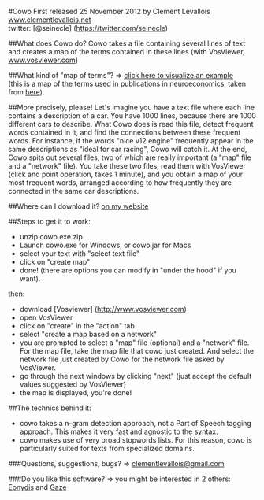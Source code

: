 #Cowo
First released 25 November 2012 by Clement Levallois  
www.clementlevallois.net  
twitter: [@seinecle] (https://twitter.com/seinecle)  

##What does Cowo do?
Cowo takes a file containing several lines of text and creates a map of the terms contained in these lines (with VosViewer, www.vosviewer.com)

##What kind of "map of terms"?
=> [click here to visualize an example](http://www.clementlevallois.net/download/example%20of%20terms%20maps.jpg)  
(this is a map of the terms used in publications in neuroeconomics, taken from [here](http://www.nature.com/nrn/journal/v13/n11/abs/nrn3354.html)).

##More precisely, please!
Let's imagine you have a text file where each line contains a description of a car. You have 1000 lines, because there are 1000 different cars to describe. What Cowo does is read this file, detect frequent words contained in it, and find the connections between these frequent words. For instance, if the words "nice v12 engine" frequently appear in the same descriptions as "ideal for car racing", Cowo will catch it. At the end, Cowo spits out several files, two of which are really important (a "map" file and a "network" file). You take these two files, read them with VosViewer (click and point operation, takes 1 minute), and you obtain a map of your most frequent words, arranged according to how frequently they are connected in the same car descriptions.

##Where can I download it?
[on my website](http://www.clementlevallois.net/software.php)

##Steps to get it to work:
- unzip cowo.exe.zip
- Launch cowo.exe for Windows, or cowo.jar for Macs
- select your text with "select text file"
- click on "create map"
- done!
(there are options you can modify in "under the hood" if you want).

then:
- download [Vosviewer] (http://www.vosviewer.com)
- open VosViewer
- click on "create" in the "action" tab
- select "create a map based on a network"
- you are prompted to select a "map" file (optional) and a "network" file. For the map file, take the map file that cowo just created. And select the network file just created by Cowo for the network file asked by VosViewer.
- go through the next windows by clicking "next" (just accept the default values suggested by VosViewer)
- the map is displayed, you're done!

##The technics behind it:
- cowo takes a n-gram detection approach, not a Part of Speech tagging approach. This makes it very fast and agnostic to the syntax.
- cowo makes use of very broad stopwords lists. For this reason, cowo is particularly suited for texts from specialized domains.


###Questions, suggestions, bugs?
=> clementlevallois@gmail.com

###Do you like this software?
=> you might be interested in 2 others: [Eonydis](https://github.com/seinecle/Eonydis/wiki/wiki) and [Gaze](https://github.com/seinecle/Gaze/wiki/Gaze:-find-structure-in-your-networks)